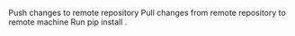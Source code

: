 Push changes to remote repository
Pull changes from remote repository to remote machine
Run pip install . 
